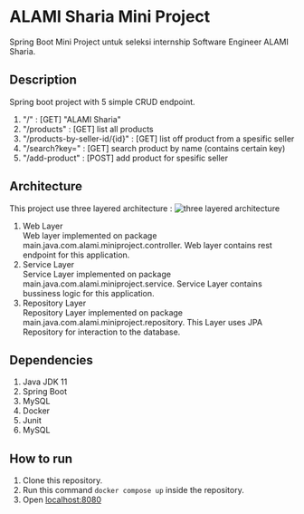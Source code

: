 # ALAMI Sharia Mini Project

Spring Boot Mini Project untuk seleksi internship Software Engineer ALAMI Sharia.

## Description
Spring boot project with 5 simple CRUD endpoint.
1. "/" : [GET] "ALAMI Sharia"
2. "/products" : [GET] list all products
3. "/products-by-seller-id/{id}" : [GET] list off product from a spesific seller
4. "/search?key=<key>" : [GET] search product by name (contains certain key)
4. "/add-product" : [POST] add product for spesific seller

## Architecture
This project use three layered architecture :
![three layered architecture](https://github.com/mzunanalfikri/alami-sharia-mini-project/architecture.png)
1. Web Layer \
Web layer implemented on package main.java.com.alami.miniproject.controller. Web layer contains rest endpoint for this application.
2. Service Layer \
Service Layer implemented on package main.java.com.alami.miniproject.service. Service Layer contains bussiness logic for this application.
3. Repository Layer \
Repository Layer implemented on package main.java.com.alami.miniproject.repository. This Layer uses JPA Repository for interaction to the database.

## Dependencies
1. Java JDK 11
2. Spring Boot
3. MySQL
4. Docker
5. Junit
6. MySQL

## How to run
1. Clone this repository.
2. Run this command `docker compose up` inside the repository.
3. Open [localhost:8080](http://localhost:8080)